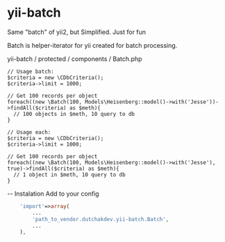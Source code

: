 yii-batch
=========

Same "batch" of yii2, but Simplified. Just for fun

Batch is helper-iterator for yii created for batch processing.

yii-batch / protected / components / Batch.php
 
```         
// Usage batch:
$criteria = new \CDbCriteria();
$criteria->limit = 1000;

// Get 100 records per object
foreach((new \Batch(100, Models\Heisenberg::model()->with('Jesse'))->findAll($criteria) as $meth){
  // 100 objects in $meth, 10 query to db
}
```

```         
// Usage each:
$criteria = new \CDbCriteria();
$criteria->limit = 1000;

// Get 100 records per object
foreach((new \Batch(100, Models\Heisenberg::model()->with('Jesse'), true)->findAll($criteria) as $meth){
  // 1 object in $meth, 10 query to db
}
```

-- Instalation
Add to your config
```php
	'import'=>array(
		...
        'path_to_vendor.dutchakdev.yii-batch.Batch',
        ...
    ),
```